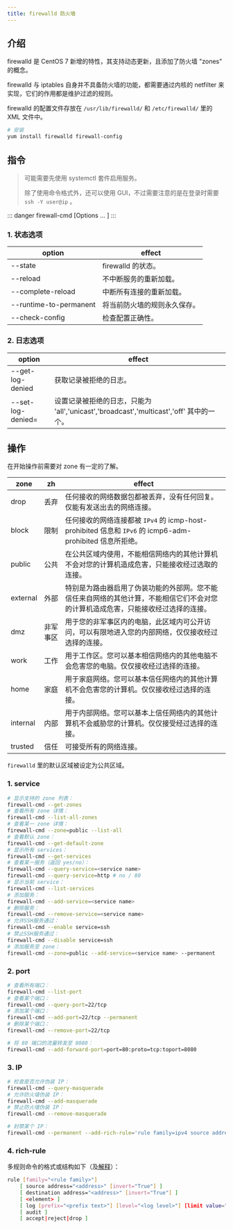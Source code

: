 ```yaml
---
title: firewalld 防火墙
---
```


## 介绍

 firewalld 是 CentOS 7 新增的特性，其支持动态更新，且添加了防火墙 "zones" 的概念。

firewalld 与 iptables 自身并不具备防火墙的功能，都需要通过内核的 netfilter 来实现，它们的作用都是维护过滤的规则。

firewalld 的配置文件存放在 `/usr/lib/firewalld/` 和 `/etc/firewalld/` 里的 XML 文件中。

```bash
# 安装
yum install firewalld firewall-config
```



## 指令

> 可能需要先使用 systemctl 套件启用服务。
>
> 除了使用命令格式外，还可以使用 GUI，不过需要注意的是在登录时需要 `ssh -Y user@ip` 。

::: danger
firewall-cmd [Options ... ]
:::

### 1. 状态选项

| option                 | effect                       |
| ---------------------- | ---------------------------- |
| --state                | firewalld 的状态。           |
| --reload               | 不中断服务的重新加载。       |
| --complete-reload      | 中断所有连接的重新加载。     |
| --runtime-to-permanent | 将当前防火墙的规则永久保存。 |
| --check-config         | 检查配置正确性。             |

### 2. 日志选项

| option                   | effect                                                       |
| ------------------------ | ------------------------------------------------------------ |
| --get-log-denied         | 获取记录被拒绝的日志。                                       |
| --set-log-denied=<value> | 设置记录被拒绝的日志，只能为 'all','unicast','broadcast','multicast','off' 其中的一个。 |



## 操作

在开始操作前需要对 zone 有一定的了解。

| zone     | zh       | effect                                                       |
| -------- | -------- | ------------------------------------------------------------ |
| drop     | 丢弃     | 任何接收的网络数据包都被丢弃，没有任何回复。仅能有发送出去的网络连接。 |
| block    | 限制     | 任何接收的网络连接都被 `IPv4` 的 icmp-host-prohibited 信息和 `IPv6` 的 icmp6-adm-prohibited 信息所拒绝。 |
| public   | 公共     | 在公共区域内使用，不能相信网络内的其他计算机不会对您的计算机造成危害，只能接收经过选取的连接。 |
| external | 外部     | 特别是为路由器启用了伪装功能的外部网。您不能信任来自网络的其他计算，不能相信它们不会对您的计算机造成危害，只能接收经过选择的连接。 |
| dmz      | 非军事区 | 用于您的非军事区内的电脑，此区域内可公开访问，可以有限地进入您的内部网络，仅仅接收经过选择的连接。 |
| work     | 工作     | 用于工作区。您可以基本相信网络内的其他电脑不会危害您的电脑。仅仅接收经过选择的连接。 |
| home     | 家庭     | 用于家庭网络。您可以基本信任网络内的其他计算机不会危害您的计算机。仅仅接收经过选择的连接。 |
| internal | 内部     | 用于内部网络。您可以基本上信任网络内的其他计算机不会威胁您的计算机。仅仅接受经过选择的连接。 |
| trusted  | 信任     | 可接受所有的网络连接。                                       |

`firewalld` 里的默认区域被设定为公共区域。

### 1. service

```bash
# 显示支持的 zone 列表：
firewall-cmd --get-zones
# 查看所有 zone 详情：
firewall-cmd --list-all-zones
# 查看某一 zone 详情：
firewall-cmd --zone=public --list-all
# 查看默认 zone：
firewall-cmd --get-default-zone
# 显示所有 services：
firewall-cmd --get-services
# 查看某一服务（返回 yes/no）：
firewall-cmd --query-service=<service name>
firewall-cmd --query-service=http # no / 80
# 显示当前 service：
firewall-cmd --list-services
# 添加服务：
firewall-cmd --add-service=<service name>
# 删除服务：
firewall-cmd --remove-service=<service name>
# 允许SSH服务通过：
firewall-cmd --enable service=ssh
# 禁止SSH服务通过：
firewall-cmd --disable service=ssh
# 添加服务至 zone：
firewall-cmd --zone=public --add-service=<service name> --permanent
```

### 2. port

```bash
# 查看所有端口：
firewall-cmd --list-port
# 查看某个端口：
firewall-cmd --query-port=22/tcp
# 添加某个端口：
firewall-cmd --add-port=22/tcp --permanent  
# 删除某个端口：
firewall-cmd --remove-port=22/tcp

# 将 80 端口的流量转发至 8080：
firewall-cmd --add-forward-port=port=80:proto=tcp:toport=8080   
```

### 3. IP

```bash
# 检查是否允许伪装 IP：
firewall-cmd --query-masquerade
# 允许防火墙伪装 IP：
firewall-cmd --add-masquerade
# 禁止防火墙伪装 IP：
firewall-cmd --remove-masquerade

# 封禁某个 IP：
firewall-cmd --permanent --add-rich-rule='rule family=ipv4 source address="ip" drop'
```

### 4. rich-rule

多规则命令的格式或结构如下（及[解释](https://access.redhat.com/documentation/zh_cn/red_hat_enterprise_linux/7/html/security_guide/sec-using_firewalls#Configuring_Complex_Firewall_Rules_with_the_Rich-Language_Syntax)）：

```bash
rule [family="<rule family>"]
    [ source address="<address>" [invert="True"] ]
    [ destination address="<address>" [invert="True"] ]
    [ <element> ]
    [ log [prefix="<prefix text>"] [level="<log level>"] [limit value="rate/duration"] ]
    [ audit ]
    [ accept|reject|drop ]
```

